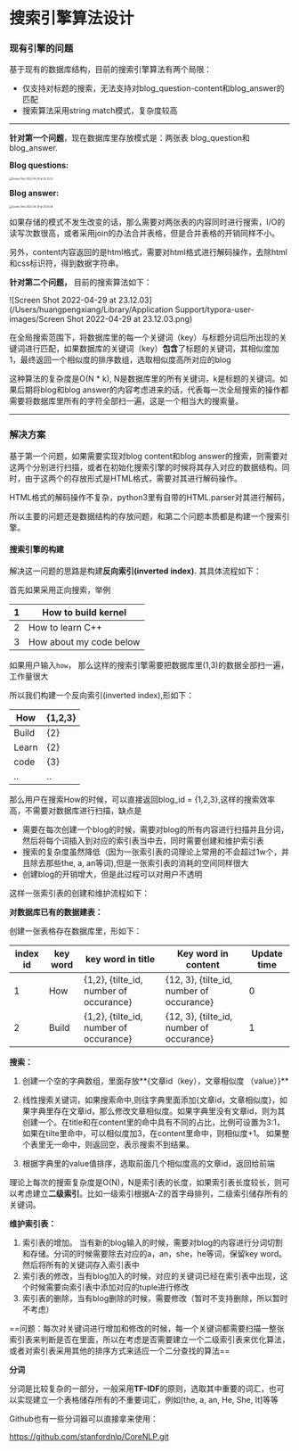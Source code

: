 # 搜索引擎算法设计

### 现有引擎的问题

基于现有的数据库结构，目前的搜索引擎算法有两个局限：

- 仅支持对标题的搜索，无法支持对blog_question-content和blog_answer的匹配
- 搜索算法采用string match模式，复杂度较高

-------

**针对第一个问题**，现在数据库里存放模式是：两张表 blog_question和blog_answer.

**Blog questions:**

<img src="/Users/huangpengxiang/Library/Application Support/typora-user-images/Screen Shot 2022-04-29 at 20.33.32.png" alt="Screen Shot 2022-04-29 at 20.33.32" style="zoom:30%;" />

**Blog answer:**

<img src="/Users/huangpengxiang/Library/Application Support/typora-user-images/Screen Shot 2022-04-29 at 20.56.06.png" alt="Screen Shot 2022-04-29 at 20.56.06" style="zoom:30%;" />

如果存储的模式不发生改变的话，那么需要对两张表的内容同时进行搜索，I/O的读写次数很高，或者采用join的办法合并表格，但是合并表格的开销同样不小。

另外，content内容返回的是html格式，需要对html格式进行解码操作，去除html和css标识符，得到数据字符串。

**针对第二个问题，** 目前的搜索算法如下：

![Screen Shot 2022-04-29 at 23.12.03](/Users/huangpengxiang/Library/Application Support/typora-user-images/Screen Shot 2022-04-29 at 23.12.03.png)

在全局搜索范围下，将数据库里的每一个关键词（key）与标题分词后所出现的关键词进行匹配，如果数据库的关键词（key）**包含**了标题的关键词，其相似度加1，最终返回一个相似度的排序数组，选取相似度高所对应的blog

这种算法的复杂度是O(N * k), N是数据库里的所有关键词，k是标题的关键词。如果后期将blog和blog answer的内容考虑进来的话，代表每一次全局搜索的操作都需要将数据库里所有的字符全部扫一遍，这是一个相当大的搜索量。

----------

### 解决方案

基于第一个问题，如果需要实现对blog content和blog answer的搜索，则需要对这两个分别进行扫描，或者在初始化搜索引擎的时候将其存入对应的数据结构。同时，由于这两个的存放形式是HTML格式，需要对其进行解码操作。

HTML格式的解码操作不复杂，python3里有自带的HTML.parser对其进行解码，

所以主要的问题还是数据结构的存放问题，和第二个问题本质都是构建一个搜索引擎。

#### 搜索引擎的构建

解决这一问题的思路是构建**反向索引(inverted index).** 其具体流程如下：

首先如果采用正向搜索，举例

| 1    | How to build kernel     |
| ---- | ----------------------- |
| 2    | How to learn C++        |
| 3    | How about my code below |

如果用户输入`how`， 那么这样的搜索引擎需要把数据库里(1,3)的数据全部扫一遍，工作量很大

所以我们构建一个反向索引(inverted index),形如下：

| How   | {1,2,3} |
| ----- | ------- |
| Build | {2}     |
| Learn | {2}     |
| code  | {3}     |
| ..    | ..      |

那么用户在搜索How的时候，可以直接返回blog_id = {1,2,3},这样的搜索效率高，不需要对数据库进行扫描，缺点是

- 需要在每次创建一个blog的时候，需要对blog的所有内容进行扫描并且分词，然后将每个词插入到对应的索引表当中去，同时需要创建和维护索引表
- 搜索的复杂度虽然降低（因为一张索引表的词理论上常用的不会超过1w个，并且除去那些the, a, an等词),但是一张索引表的消耗的空间同样很大
- 创建blog的开销增大，但是此过程可以对用户不透明

这样一张索引表的创建和维护流程如下：

**对数据库已有的数据建表：**

创建一张表格存在数据库里，形如下：

| index id | key word | key word in title                      | Key word in content                       | Update time |
| -------- | -------- | -------------------------------------- | ----------------------------------------- | ----------- |
| 1        | How      | {1,2}, {tilte_id, number of occurance} | {12, 3},  {tilte_id, number of occurance} | 0           |
| 2        | Build    | {1,2}, {tilte_id, number of occurance} | {12, 3},  {tilte_id, number of occurance} | 1           |



**搜索：**

1. 创建一个空的字典数组，里面存放**{文章id（key），文章相似度 （value）}** 
2. 线性搜索关键词，如果搜索命中,则往字典里面添加{文章id，文章相似度}，如果字典里存在文章id，那么修改文章相似度。如果字典里没有文章id，则为其创建一个。在title和在content里的命中具有不同的占比，比例可设置为3:1，如果在tilte里命中，可以相似度加3，在content里命中，则相似度+1。 如果整个表里无一命中，则返回空，表示搜索不到结果。

3. 根据字典里的value值排序，选取前面几个相似度高的文章id，返回给前端

理论上每次的搜索复杂度是O(N)，N是索引表的长度，如果索引表长度较长，则可以考虑建立**二级索引**。比如一级索引根据A-Z的首字母排列，二级索引储存所有的关键词。





**维护索引表：**

1. 索引表的增加。 当有新的blog输入的时候，需要对blog的内容进行分词切割和存储。分词的时候需要除去对应的a，an，she，he等词，保留key word。然后将所有的关键词存入索引表中
2. 索引表的修改，当有blog加入的时候，对应的关键词已经在索引表中出现，这个时候需要向索引表中添加对应的tuple进行修改
3. 索引表的删除，当有blog删除的时候，需要修改（暂时不支持删除，所以暂时不考虑）

==问题：每次对关键词进行增加和修改的时候，每一个关键词都需要扫描一整张索引表来判断是否在里面，所以在考虑是否需要建立一个二级索引表来优化算法，或者对索引表采用其他的排序方式来适应一个二分查找的算法==



**分词**

分词是比较复杂的一部分，一般采用**TF-IDF**的原则，选取其中重要的词汇，也可以实现建立一个表格储存所有的不重要词汇，例如[the, a, an, He, She, It]等等

Github也有一些分词器可以直接拿来使用：

https://github.com/stanfordnlp/CoreNLP.git